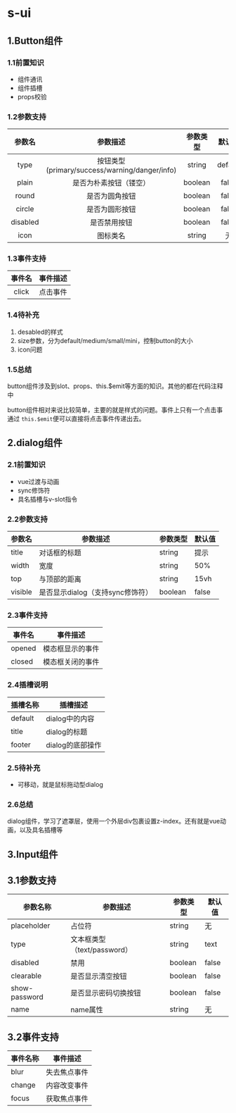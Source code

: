 # s-ui

## 1.Button组件

### 1.1前置知识

* 组件通讯
* 组件插槽
* props校验

### 1.2参数支持

|  参数名  |                   参数描述                   | 参数类型 | 默认值 |
| :------: | :-------------------------------------------: | :------: | :-----: |
|   type   | 按钮类型(primary/success/warning/danger/info) |  string  | default |
|  plain  |            是否为朴素按钮（镂空）            | boolean |  false  |
|  round  |                是否为圆角按钮                | boolean |  false  |
|  circle  |                是否为圆形按钮                | boolean |  false  |
| disabled |                 是否禁用按钮                 | boolean |  false  |
|   icon   |                   图标类名                   |  string  |   无   |

### 1.3事件支持

| 事件名 | 事件描述 |
| :----: | -------- |
| click | 点击事件 |

### 1.4待补充

1. desabled的样式
2. size参数，分为default/medium/small/mini，控制button的大小
3. icon问题

### 1.5总结

button组件涉及到slot、props、this.$emit等方面的知识。其他的都在代码注释中

button组件相对来说比较简单，主要的就是样式的问题。事件上只有一个点击事 通过 `this.$emit`便可以直接将点击事件传递出去。

## 2.dialog组件

### 2.1前置知识

* vue过渡与动画
* sync修饰符
* 具名插槽与v-slot指令

### 2.2参数支持

| 参数名  | 参数描述                         | 参数类型 | 默认值 |
| ------- | -------------------------------- | -------- | ------ |
| title   | 对话框的标题                     | string   | 提示   |
| width   | 宽度                             | string   | 50%    |
| top     | 与顶部的距离                     | string   | 15vh   |
| visible | 是否显示dialog（支持sync修饰符） | boolean  | false  |

### 2.3事件支持

| 事件名 | 事件描述         |
| ------ | ---------------- |
| opened | 模态框显示的事件 |
| closed | 模态框关闭的事件 |

### 2.4插槽说明

| 插槽名称 | 插槽描述         |
| -------- | ---------------- |
| default  | dialog中的内容   |
| title    | dialog的标题     |
| footer   | dialog的底部操作 |

### 2.5待补充

* 可移动，就是鼠标拖动型dialog

### 2.6总结

dialog组件，学习了遮罩层，使用一个外层div包裹设置z-index。还有就是vue动画，以及具名插槽等

## 3.Input组件

## 3.1参数支持

| 参数名称      | 参数描述                    | 参数类型 | 默认值 |
| ------------- | --------------------------- | -------- | ------ |
| placeholder   | 占位符                      | string   | 无     |
| type          | 文本框类型（text/password） | string   | text   |
| disabled      | 禁用                        | boolean  | false  |
| clearable     | 是否显示清空按钮            | boolean  | false  |
| show-password | 是否显示密码切换按钮        | boolean  | false  |
| name          | name属性                    | string   | 无     |

## 3.2事件支持

| 事件名称 | 事件描述     |
| -------- | ------------ |
| blur     | 失去焦点事件 |
| change   | 内容改变事件 |
| focus    | 获取焦点事件 |
